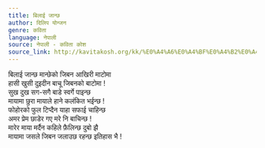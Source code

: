 ```yaml
---
title: बिलाई जान्छ
author: दिलिप योन्जन
genre: कविता
language: नेपाली
source: नेपाली - कविता कोश
source_link: http://kavitakosh.org/kk/%E0%A4%A6%E0%A4%BF%E0%A4%B2%E0%A4%BF%E0%A4%AA_%E0%A4%AF%E0%A5%8B%E0%A4%A8%E0%A5%8D%E0%A4%9C%E0%A4%A8
---
```


बिलाई जान्छ मान्छेको जिबन आखिरी माटोमा  
हासी खुसी दुइदीन बाचू जिबनको बाटोमा !  
सुख दुख सग-सगै बाडे स्वर्गे पाइन्छ  
मायामा छुरा मायाले हाने कलंकित भईन्छ !  
फोहोरको फुल टिप्दैन याहा सफाई चाहिन्छ  
अमर प्रेम छाडेर गए मरे नि बाचिन्छ !  
मारेर माया मर्दैन कहिले फ़ैलिन्छ दुबो झै  
मायामा जसले जिबन जलाउछ रहन्छ इतिहास भै !
